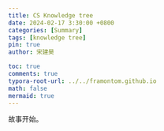 ```yaml
---
title: CS Knowledge tree
date: 2024-02-17 3:30:00 +0800
categories: [Summary]
tags: [knowledge tree]
pin: true
author: 宋建昊

toc: true
comments: true
typora-root-url: ../../framontom.github.io
math: false
mermaid: true
---
```

故事开始。
